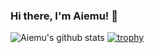 ### Hi there, I'm Aiemu! 👋
![Aiemu's github stats](https://github-readme-stats.vercel.app/api?username=Aiemu&show_icons=true&theme=nightowl)
[![trophy](https://github-profile-trophy.vercel.app/?username=Aimeu)](https://github.com/ryo-ma/github-profile-trophy)
<!--
**Aiemu/Aiemu** is a ✨ _special_ ✨ repository because its `README.md` (this file) appears on your GitHub profile.

Here are some ideas to get you started:

- 🔭 I’m currently working on ...
- 🌱 I’m currently learning ...
- 👯 I’m looking to collaborate on ...
- 🤔 I’m looking for help with ...
- 💬 Ask me about ...
- 📫 How to reach me: ...
- 😄 Pronouns: ...
- ⚡ Fun fact: ...
-->
